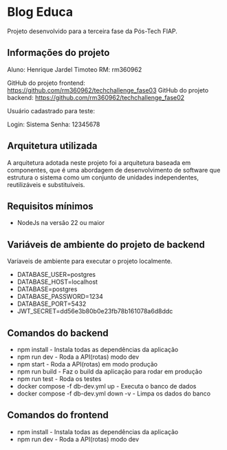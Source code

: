 # Blog Educa

Projeto desenvolvido para a terceira fase da Pós-Tech FIAP.

## Informações do projeto

Aluno: Henrique Jardel Timoteo
RM: rm360962

GitHub do projeto frontend: https://github.com/rm360962/techchallenge_fase03
GitHub do projeto backend:  https://github.com/rm360962/techchallenge_fase02

Usuário cadastrado para teste:

Login: Sistema
Senha: 12345678

## Arquitetura utilizada

A arquitetura adotada neste projeto foi a arquitetura baseada em componentes, que é uma abordagem de desenvolvimento de software que estrutura o sistema como um conjunto de unidades independentes, reutilizáveis e substituíveis.

## Requisitos mínimos

- NodeJs na versão 22 ou maior

## Variáveis de ambiente do projeto de backend

Varíaveis de ambiente para executar o projeto localmente.

- DATABASE_USER=postgres
- DATABASE_HOST=localhost
- DATABASE=postgres
- DATABASE_PASSWORD=1234
- DATABASE_PORT=5432
- JWT_SECRET=dd56e3b80b0e23fb78b161078a6d8ddc

## Comandos do backend

- npm install - Instala todas as dependências da aplicação
- npm run dev - Roda a API(rotas) modo dev
- npm start - Roda a API(rotas) em modo produção
- npm run build - Faz o build da aplicação para rodar em produção
- npm run test - Roda os testes 
- docker compose -f db-dev.yml up - Executa o banco de dados
- docker compose -f db-dev.yml down -v - Limpa os dados do banco

## Comandos do frontend

- npm install - Instala todas as dependências da aplicação
- npm run dev - Roda a API(rotas) modo dev